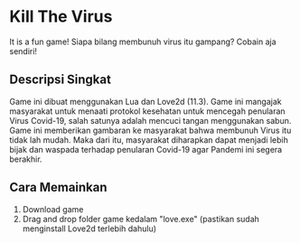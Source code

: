 # Kill The Virus

It is a fun game!
Siapa bilang membunuh virus itu gampang?
Cobain aja sendiri!

## Descripsi Singkat
Game ini dibuat menggunakan Lua dan Love2d (11.3).
Game ini mangajak masyarakat untuk menaati protokol kesehatan untuk mencegah penularan Virus Covid-19, salah satunya adalah mencuci tangan menggunakan sabun. 
Game ini memberikan gambaran ke masyarakat bahwa membunuh Virus itu tidak lah mudah. Maka dari itu, masyarakat diharapkan dapat menjadi lebih bijak dan waspada terhadap penularan Covid-19 agar Pandemi ini segera berakhir.

## Cara Memainkan
1. Download game
2. Drag and drop folder game kedalam "love.exe" (pastikan sudah menginstall Love2d terlebih dahulu)

